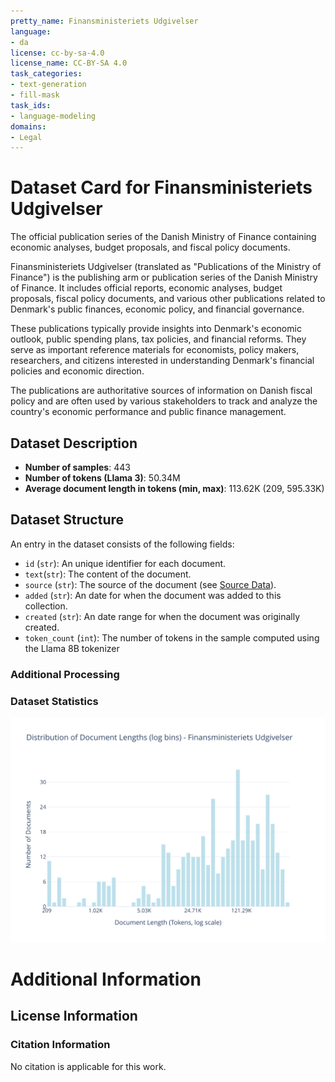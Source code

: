 ```yaml
---
pretty_name: Finansministeriets Udgivelser
language:
- da
license: cc-by-sa-4.0
license_name: CC-BY-SA 4.0
task_categories:
- text-generation
- fill-mask
task_ids:
- language-modeling
domains:
- Legal
---
```


# Dataset Card for Finansministeriets Udgivelser

<!-- START-SHORT DESCRIPTION -->
The official publication series of the Danish Ministry of Finance containing economic analyses, budget proposals, and fiscal policy documents.
<!-- END-SHORT DESCRIPTION -->

Finansministeriets Udgivelser (translated as "Publications of the Ministry of Finance") is the publishing arm or publication series of the Danish Ministry of Finance. It includes official reports, economic analyses, budget proposals, fiscal policy documents, and various other publications related to Denmark's public finances, economic policy, and financial governance.

These publications typically provide insights into Denmark's economic outlook, public spending plans, tax policies, and financial reforms. They serve as important reference materials for economists, policy makers, researchers, and citizens interested in understanding Denmark's financial policies and economic direction.

The publications are authoritative sources of information on Danish fiscal policy and are often used by various stakeholders to track and analyze the country's economic performance and public finance management.




## Dataset Description

<!-- START-DESC-STATS -->
- **Number of samples**: 443
- **Number of tokens (Llama 3)**: 50.34M
- **Average document length in tokens (min, max)**: 113.62K (209, 595.33K)
<!-- END-DESC-STATS -->


## Dataset Structure
An entry in the dataset consists of the following fields:

- `id` (`str`): An unique identifier for each document.
- `text`(`str`): The content of the document.
- `source` (`str`): The source of the document (see [Source Data](#source-data)).
- `added` (`str`): An date for when the document was added to this collection.
- `created` (`str`): An date range for when the document was originally created.
- `token_count` (`int`): The number of tokens in the sample computed using the Llama 8B tokenizer


### Additional Processing


### Dataset Statistics

<!-- START-DATASET PLOTS -->
<p align="center">
<img src="./images/dist_document_length.svg" width="600" style="margin-right: 10px;" />
</p>
<!-- END-DATASET PLOTS -->


# Additional Information

## License Information


### Citation Information

No citation is applicable for this work.
